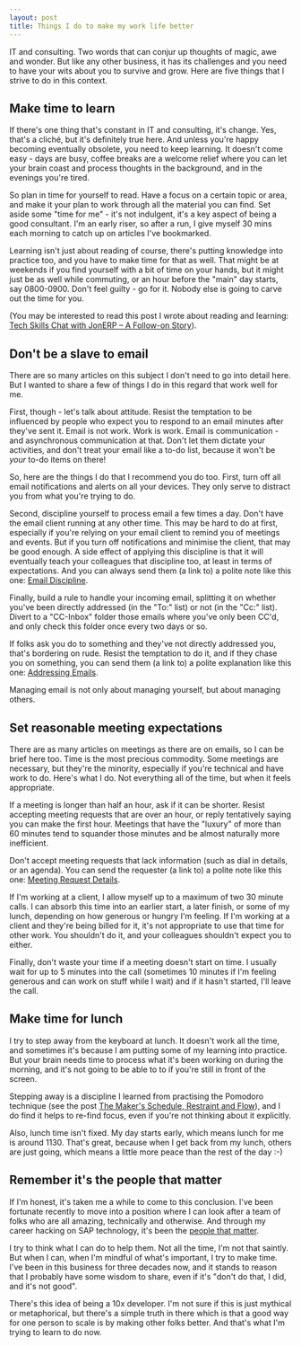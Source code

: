 ```yaml
---
layout: post
title: Things I do to make my work life better
---
```


IT and consulting. Two words that can conjur up thoughts of magic, awe and wonder. But like any other business, it has its challenges and you need to have your wits about you to survive and grow. Here are five things that I strive to do in this context.

<a name="learn"></a>
## **Make time to learn**

If there's one thing that's constant in IT and consulting, it's change. Yes, that's a cliché, but it's definitely true here. And unless you're happy becoming eventually obsolete, you need to keep learning. It doesn't come easy - days are busy, coffee breaks are a welcome relief where you can let your brain coast and process thoughts in the background, and in the evenings you're tired.

So plan in time for yourself to read. Have a focus on a certain topic or area, and make it your plan to work through all the material you can find. Set aside some "time for me" - it's not indulgent, it's a key aspect of being a good consultant. I'm an early riser, so after a run, I give myself 30 mins each morning to catch up on articles I've bookmarked.

Learning isn't just about reading of course, there's putting knowledge into practice too, and you have to make time for that as well. That might be at weekends if you find yourself with a bit of time on your hands, but it might just be as well while commuting, or an hour before the "main" day starts, say 0800-0900. Don't feel guilty - go for it. Nobody else is going to carve out the time for you.

(You may be interested to read this post I wrote about reading and learning: [Tech Skills Chat with JonERP – A Follow-on Story](https://blogs.sap.com/2009/11/05/tech-skills-chat-with-jonerp-a-follow-on-story/)).

<a name="email"></a>
## **Don't be a slave to email**

There are so many articles on this subject I don't need to go into detail here. But I wanted to share a few of things I do in this regard that work well for me.

First, though - let's talk about attitude. Resist the temptation to be influenced by people who expect you to respond to an email minutes after they've sent it. Email is not work. Work is work. Email is communication - and asynchronous communication at that. Don't let them dictate your activities, and don't treat your email like a to-do list, because it won't be *your* to-do items on there!

So, here are the things I do that I recommend you do too. First, turn off all email notifications and alerts on all your devices. They only serve to distract you from what you're trying to do.

Second, discipline yourself to process email a few times a day. Don't have the email client running at any other time. This may be hard to do at first, especially if you're relying on your email client to remind you of meetings and events. But if you turn off notifications and minimise the client, that may be good enough. A side effect of applying this discipline is that it will eventually teach your colleagues that discipline too, at least in terms of expectations. And you can always send them (a link to) a polite note like this one: [Email Discipline](/blog/posts/2015/07/03/email-discipline/).

Finally, build a rule to handle your incoming email, splitting it on whether you've been directly addressed (in the "To:" list) or not (in the "Cc:" list). Divert to a "CC-Inbox" folder those emails where you've only been CC'd,  and only check this folder once every two days or so.

If folks ask you do to something and they've not directly addressed you, that's bordering on rude. Resist the temptation to do it, and if they chase you on something, you can send them (a link to) a polite explanation like this one: [Addressing Emails](/blog/posts/2014/11/14/addressing-emails/).

Managing email is not only about managing yourself, but about managing others.

<a name="meetings"></a>
## **Set reasonable meeting expectations**

There are as many articles on meetings as there are on emails, so I can be brief here too. Time is the most precious commodity. Some meetings are necessary, but they're the minority, especially if you're technical and have work to do. Here's what I do. Not everything all of the time, but when it feels appropriate.

If a meeting is longer than half an hour, ask if it can be shorter. Resist accepting meeting requests that are over an hour, or reply tentatively saying you can make the first hour. Meetings that have the "luxury" of more than 60 minutes tend to squander those minutes and be almost naturally more inefficient.

Don't accept meeting requests that lack information (such as dial in details, or an agenda). You can send the requester (a link to) a polite note like this one: [Meeting Request Details](/blog/posts/2017/05/10/meeting-request-details/).

If I'm working at a client, I allow myself up to a maximum of two 30 minute calls. I can absorb this time into an earlier start, a later finish, or some of my lunch, depending on how generous or hungry I'm feeling. If I'm working at a client and they're being billed for it, it's not appropriate to use that time for other work. You shouldn't do it, and your colleagues shouldn't expect you to either.

Finally, don't waste your time if a meeting doesn't start on time. I usually wait for up to 5 minutes into the call (sometimes 10 minutes if I'm feeling generous and can work on stuff while I wait) and if it hasn't started, I'll leave the call.

<a name="lunch"></a>
## **Make time for lunch**

I try to step away from the keyboard at lunch. It doesn't work all the time, and sometimes it's because I am putting some of my learning into practice. But your brain needs time to process what it's been working on during the morning, and it's not going to be able to to if you're still in front of the screen.

Stepping away is a discipline I learned from practising the Pomodoro technique (see the post [The Maker's Schedule, Restraint and Flow](/blog/posts/2015/03/15/the-makers-schedule-restraint-and-flow/)), and I do find it helps to re-find focus, even if you're not thinking about it explicitly.

Also, lunch time isn't fixed. My day starts early, which means lunch for me is around 1130. That's great, because when I get back from my lunch, others are just going, which means a little more peace than the rest of the day :-)

<a name="people"></a>
## **Remember it's the people that matter**

If I'm honest, it's taken me a while to come to this conclusion. I've been fortunate recently to move into a position where I can look after a team of folks who are all amazing, technically and otherwise. And through my career hacking on SAP technology, it's been the [people that matter](https://twitter.com/qmacro/status/902434375010275328).

I try to think what I can do to help them. Not all the time, I'm not that saintly. But when I can, when I'm mindful of what's important, I try to make time. I've been in this business for three decades now, and it stands to reason that I probably have some wisdom to share, even if it's "don't do that, I did, and it's not good".

There's this idea of being a 10x developer. I'm not sure if this is just mythical or metaphorical, but there's a simple truth in there which is that a good way for one person to scale is by making other folks better. And that's what I'm trying to learn to do now.
